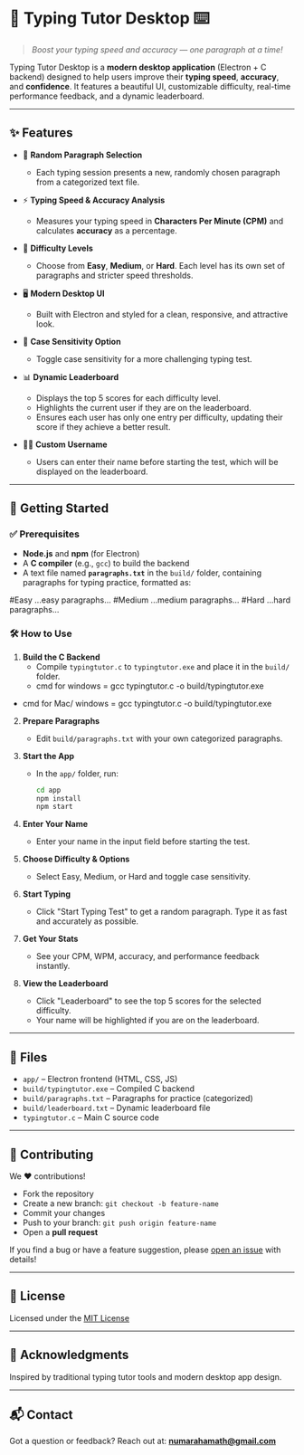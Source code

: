 # 🧠 Typing Tutor Desktop ⌨️

> _Boost your typing speed and accuracy — one paragraph at a time!_

Typing Tutor Desktop is a **modern desktop application** (Electron + C backend) designed to help users improve their **typing speed**, **accuracy**, and **confidence**. It features a beautiful UI, customizable difficulty, real-time performance feedback, and a dynamic leaderboard.

---

## ✨ Features

- 📄 **Random Paragraph Selection**
  - Each typing session presents a new, randomly chosen paragraph from a categorized text file.

- ⚡ **Typing Speed & Accuracy Analysis**
  - Measures your typing speed in **Characters Per Minute (CPM)** and calculates **accuracy** as a percentage.

- 🎯 **Difficulty Levels**
  - Choose from **Easy**, **Medium**, or **Hard**. Each level has its own set of paragraphs and stricter speed thresholds.

- 🖥️ **Modern Desktop UI**
  - Built with Electron and styled for a clean, responsive, and attractive look.

- 📝 **Case Sensitivity Option**
  - Toggle case sensitivity for a more challenging typing test.

- 📊 **Dynamic Leaderboard**
  - Displays the top 5 scores for each difficulty level.
  - Highlights the current user if they are on the leaderboard.
  - Ensures each user has only one entry per difficulty, updating their score if they achieve a better result.

- 🧑‍💻 **Custom Username**
  - Users can enter their name before starting the test, which will be displayed on the leaderboard.

---

## 🚀 Getting Started

### ✅ Prerequisites

- **Node.js** and **npm** (for Electron)
- A **C compiler** (e.g., `gcc`) to build the backend
- A text file named **`paragraphs.txt`** in the `build/` folder, containing paragraphs for typing practice, formatted as:

#Easy ...easy paragraphs... #Medium ...medium paragraphs... #Hard ...hard paragraphs...


### 🛠️ How to Use

1. **Build the C Backend**
   - Compile `typingtutor.c` to `typingtutor.exe` and place it in the `build/` folder.
   - cmd for windows = gcc typingtutor.c -o build/typingtutor.exe
  - cmd for Mac/ windows = gcc typingtutor.c -o build/typingtutor.exe

2. **Prepare Paragraphs**
   - Edit `build/paragraphs.txt` with your own categorized paragraphs.

3. **Start the App**
   - In the `app/` folder, run:
     ```bash
     cd app
     npm install
     npm start
     ```

4. **Enter Your Name**
   - Enter your name in the input field before starting the test.

5. **Choose Difficulty & Options**
   - Select Easy, Medium, or Hard and toggle case sensitivity.

6. **Start Typing**
   - Click "Start Typing Test" to get a random paragraph. Type it as fast and accurately as possible.

7. **Get Your Stats**
   - See your CPM, WPM, accuracy, and performance feedback instantly.

8. **View the Leaderboard**
   - Click "Leaderboard" to see the top 5 scores for the selected difficulty.
   - Your name will be highlighted if you are on the leaderboard.

---

## 📁 Files

- `app/` – Electron frontend (HTML, CSS, JS)
- `build/typingtutor.exe` – Compiled C backend
- `build/paragraphs.txt` – Paragraphs for practice (categorized)
- `build/leaderboard.txt` – Dynamic leaderboard file
- `typingtutor.c` – Main C source code

---

## 🤝 Contributing

We ❤️ contributions!

- Fork the repository
- Create a new branch: `git checkout -b feature-name`
- Commit your changes
- Push to your branch: `git push origin feature-name`
- Open a **pull request**

If you find a bug or have a feature suggestion, please [open an issue](https://github.com/itsmenuma/Typing-Tutor/issues) with details!

---

## 📜 License

Licensed under the [MIT License](LICENSE)

---

## 🙌 Acknowledgments

Inspired by traditional typing tutor tools and modern desktop app design.

---

## 📬 Contact

Got a question or feedback? Reach out at: **[numarahamath@gmail.com](mailto:numarahamath@gmail.com)**